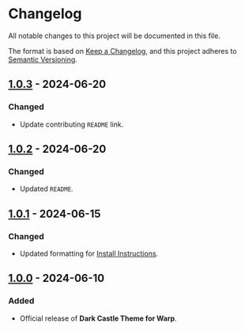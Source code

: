 # Changelog

All notable changes to this project will be documented in this file.

The format is based on [Keep a Changelog](https://keepachangelog.com/en/1.1.0/),
and this project adheres to [Semantic Versioning](https://semver.org/spec/v2.0.0.html).

## [1.0.3] - 2024-06-20

### Changed

- Update contributing `README` link.

## [1.0.2] - 2024-06-20

### Changed

- Updated `README`.

## [1.0.1] - 2024-06-15

### Changed

- Updated formatting for [Install Instructions](../INSTALL.md).

## [1.0.0] - 2024-06-10

### Added

- Official release of **Dark Castle Theme for Warp**.

[1.0.3]: https://github.com/scottgriv/Dark-Castle-Warp/compare/v1.0.2...v1.0.3
[1.0.2]: https://github.com/scottgriv/Dark-Castle-Warp/compare/v1.0.1...v1.0.2
[1.0.1]: https://github.com/scottgriv/Dark-Castle-Warp/compare/v1.0.0...v1.0.1
[1.0.0]: https://github.com/scottgriv/Dark-Castle-Warp/releases/tag/v1.0.0
